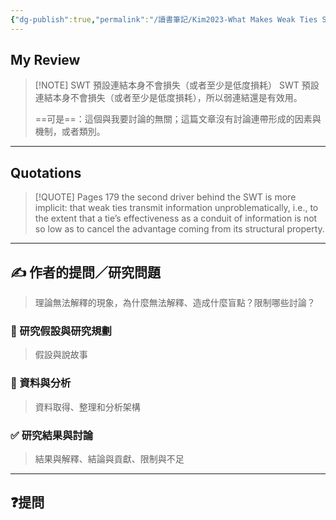 ```yaml
---
{"dg-publish":true,"permalink":"/讀書筆記/Kim2023-What Makes Weak Ties Strong/SWT 預設連結本身不會損失/","tags":["李樹論文"],"noteIcon":"3","created":"2025-06-02T15:31:04.824+08:00","updated":"2025-06-02T15:31:16.689+08:00"}
---
```











## My Review



> [!NOTE]  SWT 預設連結本身不會損失（或者至少是低度損耗）
>SWT 預設連結本身不會損失（或者至少是低度損耗），所以弱連結還是有效用。
>
>==可是==：這個與我要討論的無關；這篇文章沒有討論連帶形成的因素與機制，或者類別。

---


## Quotations

> [!QUOTE] Pages  179
> the second driver behind the SWT is more implicit: that weak ties transmit information unproblematically, i.e., to the extent that a tie’s effectiveness as a conduit of information is not so low as to cancel the advantage coming from its structural property.



---

## ✍️ 作者的提問／研究問題

> 理論無法解釋的現象，為什麼無法解釋、造成什麼盲點？限制哪些討論？


### 🎯 研究假設與研究規劃
> 假設與說故事


### 🔢 資料與分析
> 資料取得、整理和分析架構


### ✅ 研究結果與討論
> 結果與解釋、結論與貢獻、限制與不足


---
## ❓提問

















